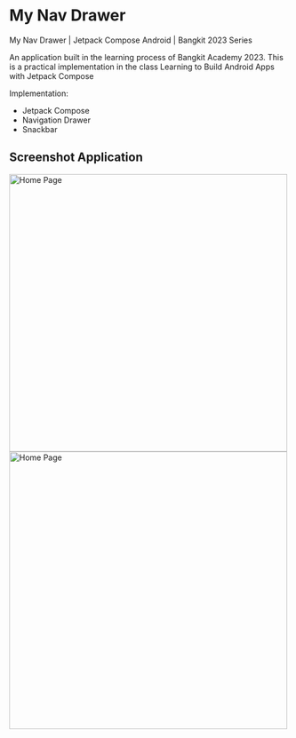 # My Nav Drawer
My Nav Drawer | Jetpack Compose Android | Bangkit 2023 Series

An application built in the learning process of Bangkit Academy 2023. This is a practical implementation in the class Learning to Build Android Apps with Jetpack Compose

Implementation:
- Jetpack Compose
- Navigation Drawer
- Snackbar

## Screenshot Application
<img src="https://github.com/riyandifirman/my-nav-drawer/assets/49358131/478065ef-15fc-4ef3-b12b-61c45037910a" alt="Home Page" widht="500" height="500">
<img src="https://github.com/riyandifirman/my-nav-drawer/assets/49358131/a91d0b3b-a3d8-4eab-a4f4-a379105db1e6" alt="Home Page" widht="500" height="500">
